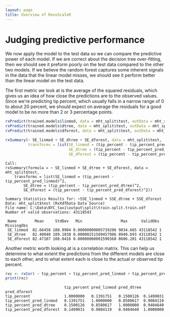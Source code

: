 ```yaml
---
layout: page
title: Overview of RevoScaleR
---
```

# Judging predictive performance

We now apply the model to the test data so we can compare the predictive power of each model. If we are correct about the decision tree over-fitting, then we should see it preform poorly on the test data compared to the other two models. If we believe the random forest captures some inherent signals in the data that the linear model misses, we should see it perform better than the linear model on the test data.

The first metric we look at is the average of the squared residuals, which gives us an idea of how close the predictions are to the observed values. Since we're predicting tip percent, which usually falls in a narrow range of 0 to about 20 percent, we should expect on average the residuals for a good model to be no more than 2 or 3 percentage points.

```R
rxPredict(trained.models$linmod, data = mht_split$test, outData = mht_split$test, predVarNames = "tip_percent_pred_linmod", overwrite = TRUE)
rxPredict(trained.models$dtree, data = mht_split$test, outData = mht_split$test, predVarNames = "tip_percent_pred_dtree", overwrite = TRUE)
rxPredict(trained.models$dforest, data = mht_split$test, outData = mht_split$test, predVarNames = "tip_percent_pred_dforest", overwrite = TRUE)

rxSummary(~ SE_linmod + SE_dtree + SE_dforest, data = mht_split$test,
          transforms = list(SE_linmod = (tip_percent - tip_percent_pred_linmod)^2,
                            SE_dtree = (tip_percent - tip_percent_pred_dtree)^2,
                            SE_dforest = (tip_percent - tip_percent_pred_dforest)^2))
```

```Rout
Call:
rxSummary(formula = ~ SE_linmod + SE_dtree + SE_dforest, data = mht_split$test, 
    transforms = list(SE_linmod = (tip_percent - tip_percent_pred_linmod)^2, 
        SE_dtree = (tip_percent - tip_percent_pred_dtree)^2, 
        SE_dforest = (tip_percent - tip_percent_pred_dforest)^2))

Summary Statistics Results for: ~SSE_linmod + SSE_dtree + SSE_dforest
Data: mht_split$test (RxXdfData Data Source)
File name: C:\Data\NYC_taxi\output\split\train.split.train.xdf
Number of valid observations: 43118543 
 
 Name        Mean     StdDev   Min                 Max      ValidObs MissingObs
 SE_linmod  82.66458 108.9904 0.00000000005739206 9034.665 43118542 1         
 SE_dtree   82.40040 109.1038 0.00000251589457986 8940.693 43118542 1         
 SE_dforest 82.47107 108.0416 0.00000000001590368 8606.201 43118542 1        
 ```

Another metric worth looking at is a correlation matrix. This can help us determine to what extent the predictions from the different models are close to each other, and to what extent each is close to the actual or observed tip percent.

```R
rxc <- rxCor( ~ tip_percent + tip_percent_pred_linmod + tip_percent_pred_dtree + tip_percent_pred_dforest, data = mht_split$test)
print(rxc)
```
 
```Rout
                          tip_percent pred_linmod pred_dtree pred_dforest
tip_percent               1.0000000   0.1391751   0.1500126  0.1499031
tip_percent_pred_linmod   0.1391751   1.0000000   0.8580617  0.9084119
tip_percent_pred_dtree    0.1500126   0.8580617   1.0000000  0.9404640
tip_percent_pred_dforest  0.1499031   0.9084119   0.9404640  1.0000000
```